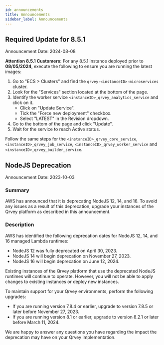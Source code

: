 ```yaml
---
id: announcements
title: Announcements
sidebar_label: Announcements
---
```



## Required Update for 8.5.1

Announcement Date: 2024-08-08

**Attention 8.5.1 Customers:** For any 8.5.1 instance deployed prior to **08/05/2024**, execute the following to ensure you are running the latest images:

1. Go to "ECS > Clusters" and find the `qrvey-<instanceID>-microservices` cluster.
2. Look for the "Services" section located at the bottom of the page.
3. Identify the worker service `<instanceID>_qrvey_analytics_service` and click on it.
    - Click on "Update Service".
    - Tick the "Force new deployment" checkbox.
    - Select "LATEST" in the Revision dropdown.
4. Go to the bottom of the page and click "Update".
5. Wait for the service to reach Active status.

Follow the same steps for the `<instanceID>_qrvey_core_service`, `<instanceID>_qrvey_job_service`, `<instanceID>_qrvey_worker_service` and `<instanceID>_qrvey_builder_service`.

## NodeJS Deprecation

Announcement Date: 2023-10-03

### Summary
AWS has announced that it is deprecating NodeJS 12, 14, and 16. To avoid any issues as a result of this deprecation, upgrade your instances of the Qrvey platform as described in this announcement. 

### Description
AWS has identified the following deprecation dates for NodeJS 12, 14, and 16 managed Lambda runtimes:
* NodeJS 12 was fully deprecated on April 30, 2023.
* NodeJS 14 will begin deprecation on November 27, 2023.
* NodeJS 16 will begin deprecation on June 12, 2024.

Existing instances of the Qrvey platform that use the deprecated NodeJS runtimes will continue to operate. However, you will not be able to apply changes to existing instances or deploy new instances. 

To maintain support for your Qrvey environments, perform the following upgrades:
* If you are running version 7.8.4 or earlier, upgrade to version 7.8.5 or later before November 27, 2023.
* If you are running version 8.1 or earlier, upgrade to version 8.2.1 or later before March 11, 2024.

We are happy to answer any questions you have regarding the impact the deprecation may have on your Qrvey implementation.
